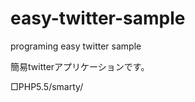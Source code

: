easy-twitter-sample
===================

programing easy twitter sample

簡易twitterアプリケーションです。<br>


□PHP5.5/smarty/
